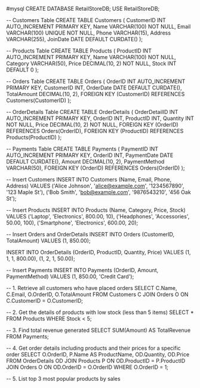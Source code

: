 #mysql
CREATE DATABASE RetailStoreDB;
USE RetailStoreDB;

-- Customers Table
CREATE TABLE Customers (
    CustomerID INT AUTO_INCREMENT PRIMARY KEY,
    Name VARCHAR(100) NOT NULL,
    Email VARCHAR(100) UNIQUE NOT NULL,
    Phone VARCHAR(15),
    Address VARCHAR(255),
    JoinDate DATE DEFAULT CURDATE()
);

-- Products Table
CREATE TABLE Products (
    ProductID INT AUTO_INCREMENT PRIMARY KEY,
    Name VARCHAR(100) NOT NULL,
    Category VARCHAR(50),
    Price DECIMAL(10, 2) NOT NULL,
    Stock INT DEFAULT 0
);

-- Orders Table
CREATE TABLE Orders (
    OrderID INT AUTO_INCREMENT PRIMARY KEY,
    CustomerID INT,
    OrderDate DATE DEFAULT CURDATE(),
    TotalAmount DECIMAL(10, 2),
    FOREIGN KEY (CustomerID) REFERENCES Customers(CustomerID)
);

-- OrderDetails Table
CREATE TABLE OrderDetails (
    OrderDetailID INT AUTO_INCREMENT PRIMARY KEY,
    OrderID INT,
    ProductID INT,
    Quantity INT NOT NULL,
    Price DECIMAL(10, 2) NOT NULL,
    FOREIGN KEY (OrderID) REFERENCES Orders(OrderID),
    FOREIGN KEY (ProductID) REFERENCES Products(ProductID)
);

-- Payments Table
CREATE TABLE Payments (
    PaymentID INT AUTO_INCREMENT PRIMARY KEY,
    OrderID INT,
    PaymentDate DATE DEFAULT CURDATE(),
    Amount DECIMAL(10, 2),
    PaymentMethod VARCHAR(50),
    FOREIGN KEY (OrderID) REFERENCES Orders(OrderID)
);

-- Insert Customers
INSERT INTO Customers (Name, Email, Phone, Address)
VALUES
('Alice Johnson', 'alice@example.com', '1234567890', '123 Maple St'),
('Bob Smith', 'bob@example.com', '9876543210', '456 Oak St');

-- Insert Products
INSERT INTO Products (Name, Category, Price, Stock)
VALUES
('Laptop', 'Electronics', 800.00, 10),
('Headphones', 'Accessories', 50.00, 100),
('Smartphone', 'Electronics', 600.00, 20);

-- Insert Orders and OrderDetails
INSERT INTO Orders (CustomerID, TotalAmount)
VALUES
(1, 850.00);

INSERT INTO OrderDetails (OrderID, ProductID, Quantity, Price)
VALUES
(1, 1, 1, 800.00),
(1, 2, 1, 50.00);

-- Insert Payments
INSERT INTO Payments (OrderID, Amount, PaymentMethod)
VALUES
(1, 850.00, 'Credit Card');


-- 1. Retrieve all customers who have placed orders
SELECT C.Name, C.Email, O.OrderID, O.TotalAmount
FROM Customers C
JOIN Orders O ON C.CustomerID = O.CustomerID;

-- 2. Get the details of products with low stock (less than 5 items)
SELECT * FROM Products WHERE Stock < 5;

-- 3. Find total revenue generated
SELECT SUM(Amount) AS TotalRevenue FROM Payments;

-- 4. Get order details including products and their prices for a specific order
SELECT O.OrderID, P.Name AS ProductName, OD.Quantity, OD.Price
FROM OrderDetails OD
JOIN Products P ON OD.ProductID = P.ProductID
JOIN Orders O ON OD.OrderID = O.OrderID
WHERE O.OrderID = 1;

-- 5. List top 3 most popular products by sales
